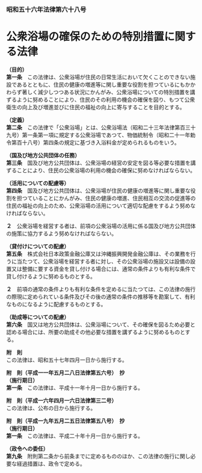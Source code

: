 ### 昭和五十六年法律第六十八号  
# 公衆浴場の確保のための特別措置に関する法律  
  
**（目的）**  
**第一条**　この法律は、公衆浴場が住民の日常生活において欠くことのできない施設であるとともに、住民の健康の増進等に関し重要な役割を担つているにもかかわらず著しく減少しつつある状況にかんがみ、公衆浴場についての特別措置を講ずるように努めることにより、住民のその利用の機会の確保を図り、もつて公衆衛生の向上及び増進並びに住民の福祉の向上に寄与することを目的とする。  
  
**（定義）**  
**第二条**　この法律で「公衆浴場」とは、公衆浴場法（昭和二十三年法律第百三十九号）第一条第一項に規定する公衆浴場であつて、物価統制令（昭和二十一年勅令第百十八号）第四条の規定に基づき入浴料金が定められるものをいう。  
  
**（国及び地方公共団体の任務）**  
**第三条**　国及び地方公共団体は、公衆浴場の経営の安定を図る等必要な措置を講ずることにより、住民の公衆浴場の利用の機会の確保に努めなければならない。  
  
**（活用についての配慮等）**  
**第四条**　国及び地方公共団体は、公衆浴場が住民の健康の増進等に関し重要な役割を担つていることにかんがみ、住民の健康の増進、住民相互の交流の促進等の住民の福祉の向上のため、公衆浴場の活用について適切な配慮をするよう努めなければならない。  
  
**２**　公衆浴場を経営する者は、前項の公衆浴場の活用に係る国及び地方公共団体の施策に協力するよう努めなければならない。  
  
**（貸付けについての配慮）**  
**第五条**　株式会社日本政策金融公庫又は沖縄振興開発金融公庫は、その業務を行うに当たつて、公衆浴場を経営する者に対し、その公衆浴場の施設又は設備の設置又は整備に要する資金を貸し付ける場合には、通常の条件よりも有利な条件で貸し付けるように努めるものとする。  
  
**２**　前項の通常の条件よりも有利な条件を定めるに当たつては、この法律の施行の際現に定められている条件及びその後の通常の条件の推移等を勘案して、有利なものになるように配慮するものとする。  
  
**（助成等についての配慮）**  
**第六条**　国又は地方公共団体は、公衆浴場について、その確保を図るため必要と認める場合には、所要の助成その他必要な措置を講ずるように努めるものとする。  
  
**附　則**  
この法律は、昭和五十七年四月一日から施行する。  
  
**附　則（平成一一年五月二八日法律第五六号）　抄**  
**（施行期日）**  
**第一条**　この法律は、平成十一年十月一日から施行する。  
  
**附　則（平成一六年四月一六日法律第三二号）**  
この法律は、公布の日から施行する。  
  
**附　則（平成一九年五月二五日法律第五八号）　抄**  
**（施行期日）**  
**第一条**　この法律は、平成二十年十月一日から施行する。  
  
**（政令への委任）**  
**第九条**　附則第二条から前条までに定めるもののほか、この法律の施行に関し必要な経過措置は、政令で定める。  
  
